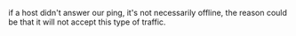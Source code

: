 if a host didn't answer our ping, it's not necessarily offline, the reason could be that it will not accept this type of traffic.